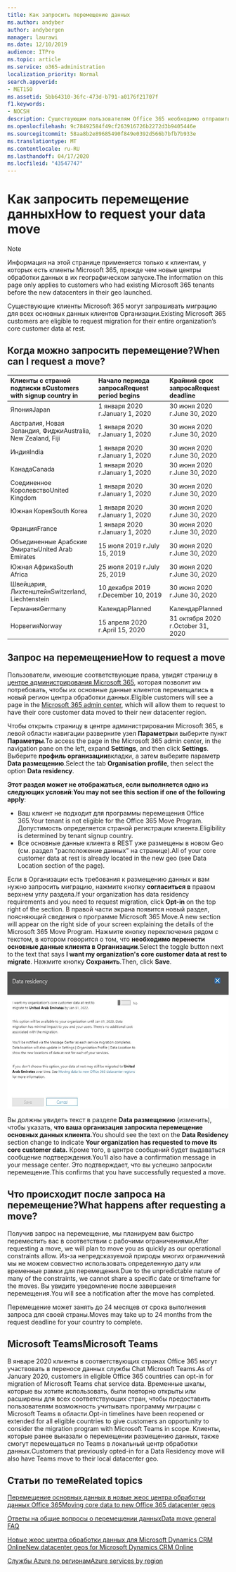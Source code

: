 ```yaml
---
title: Как запросить перемещение данных
ms.author: andyber
author: andybergen
manager: laurawi
ms.date: 12/10/2019
audience: ITPro
ms.topic: article
ms.service: o365-administration
localization_priority: Normal
search.appverid:
- MET150
ms.assetid: 5bb64310-36fc-473d-b791-a0176f21707f
f1.keywords:
- NOCSH
description: Существующим пользователям Office 365 необходимо отправить запрос перед крайним сроком их страны, чтобы получить данные о том, что данные о своих участниках служб Microsoft 365 перемещены на новый географическое расположение.
ms.openlocfilehash: 9c78492584f49cf263916726b2272d3b9405446e
ms.sourcegitcommit: 58aa8b2e89685490f849e0392d566b7bfb7b933e
ms.translationtype: MT
ms.contentlocale: ru-RU
ms.lasthandoff: 04/17/2020
ms.locfileid: "43547747"
---
```

# <a name="how-to-request-your-data-move"></a><span data-ttu-id="f11d1-103">Как запросить перемещение данных</span><span class="sxs-lookup"><span data-stu-id="f11d1-103">How to request your data move</span></span>

> [!NOTE]
> <span data-ttu-id="f11d1-104">Информация на этой странице применяется только к клиентам, у которых есть клиенты Microsoft 365, прежде чем новые центры обработки данных в их географическом запуске.</span><span class="sxs-lookup"><span data-stu-id="f11d1-104">The information on this page only applies to customers who had existing Microsoft 365 tenants before the new datacenters in their geo launched.</span></span> 
  
<span data-ttu-id="f11d1-105">Существующие клиенты Microsoft 365 могут запрашивать миграцию для всех основных данных клиентов Организации.</span><span class="sxs-lookup"><span data-stu-id="f11d1-105">Existing Microsoft 365 customers are eligible to request migration for their entire organization’s core customer data at rest.</span></span>  
  
## <a name="when-can-i-request-a-move"></a><span data-ttu-id="f11d1-106">Когда можно запросить перемещение?</span><span class="sxs-lookup"><span data-stu-id="f11d1-106">When can I request a move?</span></span>

|<span data-ttu-id="f11d1-107">**Клиенты с страной подписки в**</span><span class="sxs-lookup"><span data-stu-id="f11d1-107">**Customers with signup country in**</span></span>|<span data-ttu-id="f11d1-108">**Начало периода запроса**</span><span class="sxs-lookup"><span data-stu-id="f11d1-108">**Request period begins**</span></span>|<span data-ttu-id="f11d1-109">**Крайний срок запроса**</span><span class="sxs-lookup"><span data-stu-id="f11d1-109">**Request deadline**</span></span>|
|:-----|:-----|:-----|
|<span data-ttu-id="f11d1-110">Япония</span><span class="sxs-lookup"><span data-stu-id="f11d1-110">Japan</span></span>  <br/> |<span data-ttu-id="f11d1-111">1 января 2020 г.</span><span class="sxs-lookup"><span data-stu-id="f11d1-111">January 1, 2020</span></span>  <br/> |<span data-ttu-id="f11d1-112">30 июня 2020 г.</span><span class="sxs-lookup"><span data-stu-id="f11d1-112">June 30, 2020</span></span>  <br/> |
|<span data-ttu-id="f11d1-113">Австралия, Новая Зеландия, Фиджи</span><span class="sxs-lookup"><span data-stu-id="f11d1-113">Australia, New Zealand, Fiji</span></span>  <br/> |<span data-ttu-id="f11d1-114">1 января 2020 г.</span><span class="sxs-lookup"><span data-stu-id="f11d1-114">January 1, 2020</span></span>  <br/> |<span data-ttu-id="f11d1-115">30 июня 2020 г.</span><span class="sxs-lookup"><span data-stu-id="f11d1-115">June 30, 2020</span></span>  <br/> |
|<span data-ttu-id="f11d1-116">Индия</span><span class="sxs-lookup"><span data-stu-id="f11d1-116">India</span></span>  <br/> |<span data-ttu-id="f11d1-117">1 января 2020 г.</span><span class="sxs-lookup"><span data-stu-id="f11d1-117">January 1, 2020</span></span>  <br/> |<span data-ttu-id="f11d1-118">30 июня 2020 г.</span><span class="sxs-lookup"><span data-stu-id="f11d1-118">June 30, 2020</span></span>  <br/> |
|<span data-ttu-id="f11d1-119">Канада</span><span class="sxs-lookup"><span data-stu-id="f11d1-119">Canada</span></span>  <br/> |<span data-ttu-id="f11d1-120">1 января 2020 г.</span><span class="sxs-lookup"><span data-stu-id="f11d1-120">January 1, 2020</span></span>  <br/> |<span data-ttu-id="f11d1-121">30 июня 2020 г.</span><span class="sxs-lookup"><span data-stu-id="f11d1-121">June 30, 2020</span></span>  <br/> |
|<span data-ttu-id="f11d1-122">Соединенное Королевство</span><span class="sxs-lookup"><span data-stu-id="f11d1-122">United Kingdom</span></span>  <br/> |<span data-ttu-id="f11d1-123">1 января 2020 г.</span><span class="sxs-lookup"><span data-stu-id="f11d1-123">January 1, 2020</span></span>  <br/> |<span data-ttu-id="f11d1-124">30 июня 2020 г.</span><span class="sxs-lookup"><span data-stu-id="f11d1-124">June 30, 2020</span></span>  <br/> |
|<span data-ttu-id="f11d1-125">Южная Корея</span><span class="sxs-lookup"><span data-stu-id="f11d1-125">South Korea</span></span>  <br/> |<span data-ttu-id="f11d1-126">1 января 2020 г.</span><span class="sxs-lookup"><span data-stu-id="f11d1-126">January 1, 2020</span></span>  <br/> |<span data-ttu-id="f11d1-127">30 июня 2020 г.</span><span class="sxs-lookup"><span data-stu-id="f11d1-127">June 30, 2020</span></span>  <br/> |
|<span data-ttu-id="f11d1-128">Франция</span><span class="sxs-lookup"><span data-stu-id="f11d1-128">France</span></span>  <br/> |<span data-ttu-id="f11d1-129">1 января 2020 г.</span><span class="sxs-lookup"><span data-stu-id="f11d1-129">January 1, 2020</span></span>  <br/> |<span data-ttu-id="f11d1-130">30 июня 2020 г.</span><span class="sxs-lookup"><span data-stu-id="f11d1-130">June 30, 2020</span></span>  <br/> |
|<span data-ttu-id="f11d1-131">Объединенные Арабские Эмираты</span><span class="sxs-lookup"><span data-stu-id="f11d1-131">United Arab Emirates</span></span>  <br/> |<span data-ttu-id="f11d1-132">15 июля 2019 г.</span><span class="sxs-lookup"><span data-stu-id="f11d1-132">July 15, 2019</span></span>  <br/> |<span data-ttu-id="f11d1-133">30 июня 2020 г.</span><span class="sxs-lookup"><span data-stu-id="f11d1-133">June 30, 2020</span></span>  <br/> |
|<span data-ttu-id="f11d1-134">Южная Африка</span><span class="sxs-lookup"><span data-stu-id="f11d1-134">South Africa</span></span>  <br/> |<span data-ttu-id="f11d1-135">25 июля 2019 г.</span><span class="sxs-lookup"><span data-stu-id="f11d1-135">July 25, 2019</span></span>  <br/> |<span data-ttu-id="f11d1-136">30 июня 2020 г.</span><span class="sxs-lookup"><span data-stu-id="f11d1-136">June 30, 2020</span></span>  <br/> |
|<span data-ttu-id="f11d1-137">Швейцария, Лихтенштейн</span><span class="sxs-lookup"><span data-stu-id="f11d1-137">Switzerland, Liechtenstein</span></span>  <br/> |<span data-ttu-id="f11d1-138">10 декабря 2019 г.</span><span class="sxs-lookup"><span data-stu-id="f11d1-138">December 10, 2019</span></span>  <br/> |<span data-ttu-id="f11d1-139">30 июня 2020 г.</span><span class="sxs-lookup"><span data-stu-id="f11d1-139">June 30, 2020</span></span>  <br/> |
|<span data-ttu-id="f11d1-140">Германия</span><span class="sxs-lookup"><span data-stu-id="f11d1-140">Germany</span></span>  <br/> |<span data-ttu-id="f11d1-141">Календар</span><span class="sxs-lookup"><span data-stu-id="f11d1-141">Planned</span></span>  <br/> |<span data-ttu-id="f11d1-142">Календар</span><span class="sxs-lookup"><span data-stu-id="f11d1-142">Planned</span></span>  <br/> |
|<span data-ttu-id="f11d1-143">Норвегия</span><span class="sxs-lookup"><span data-stu-id="f11d1-143">Norway</span></span>  <br/> |<span data-ttu-id="f11d1-144">15 апреля 2020 г.</span><span class="sxs-lookup"><span data-stu-id="f11d1-144">April 15, 2020</span></span>  <br/> |<span data-ttu-id="f11d1-145">31 октября 2020 г.</span><span class="sxs-lookup"><span data-stu-id="f11d1-145">October 31, 2020</span></span>  <br/> |
   
## <a name="how-to-request-a-move"></a><span data-ttu-id="f11d1-146">Запрос на перемещение</span><span class="sxs-lookup"><span data-stu-id="f11d1-146">How to request a move</span></span>

<span data-ttu-id="f11d1-147">Пользователи, имеющие соответствующие права, увидят страницу в [центре администрирования Microsoft 365](https://aka.ms/365admin), которая позволит им потребовать, чтобы их основные данные клиентов перемещались в новый регион центра обработки данных.</span><span class="sxs-lookup"><span data-stu-id="f11d1-147">Eligible customers will see a page in the [Microsoft 365 admin center](https://aka.ms/365admin), which will allow them to request to have their core customer data moved to their new datacenter region.</span></span>  
  
<span data-ttu-id="f11d1-148">Чтобы открыть страницу в центре администрирования Microsoft 365, в левой области навигации разверните узел **Параметры**и выберите пункт **Параметры**.</span><span class="sxs-lookup"><span data-stu-id="f11d1-148">To access the page in the Microsoft 365 admin center, in the navigation pane on the left, expand **Settings**, and then click **Settings**.</span></span>
<span data-ttu-id="f11d1-149">Выберите **профиль организации**вкладки, а затем выберите параметр **Data размещению**.</span><span class="sxs-lookup"><span data-stu-id="f11d1-149">Select the tab **Organisation profile**, then select the option **Data residency**.</span></span>
  
<span data-ttu-id="f11d1-150">**Этот раздел может не отображаться, если выполняется одно из следующих условий**:</span><span class="sxs-lookup"><span data-stu-id="f11d1-150">**You may not see this section if one of the following apply**:</span></span>
- <span data-ttu-id="f11d1-151">Ваш клиент не подходит для программы перемещения Office 365.</span><span class="sxs-lookup"><span data-stu-id="f11d1-151">Your tenant is not eligible for the Office 365 Move Program.</span></span>  <span data-ttu-id="f11d1-152">Допустимость определяется страной регистрации клиента.</span><span class="sxs-lookup"><span data-stu-id="f11d1-152">Eligibility is determined by tenant signup country.</span></span>
- <span data-ttu-id="f11d1-153">Все основные данные клиента в REST уже размещены в новом Geo (см. раздел "расположение данных" на странице).</span><span class="sxs-lookup"><span data-stu-id="f11d1-153">All of your core customer data at rest is already located in the new geo (see Data Location section of the page).</span></span> 
  
<span data-ttu-id="f11d1-154">Если в Организации есть требования к размещению данных и вам нужно запросить миграцию, нажмите кнопку **согласиться в** правом верхнем углу раздела.</span><span class="sxs-lookup"><span data-stu-id="f11d1-154">If your organization has data residency requirements and you need to request migration, click **Opt-in** on the top right of the section.</span></span> <span data-ttu-id="f11d1-155">В правой части экрана появится новый раздел, поясняющий сведения о программе Microsoft 365 Move.</span><span class="sxs-lookup"><span data-stu-id="f11d1-155">A new section will appear on the right side of your screen explaining the details of the Microsoft 365 Move Program.</span></span> <span data-ttu-id="f11d1-156">Нажмите кнопку переключения рядом с текстом, в котором говорится о том, что **необходимо перенести основные данные клиента в Организации**.</span><span class="sxs-lookup"><span data-stu-id="f11d1-156">Select the toggle button next to the text that says **I want my organization's core customer data at rest to migrate**.</span></span> <span data-ttu-id="f11d1-157">Нажмите кнопку **Сохранить**.</span><span class="sxs-lookup"><span data-stu-id="f11d1-157">Then, click **Save**.</span></span>
  
![Экран явного согласия для центра обработки данных](media/dataresidencyflyoutae.jpg)
  
<span data-ttu-id="f11d1-159">Вы должны увидеть текст в разделе **Data размещению** (изменить), чтобы указать, **что ваша организация запросила перемещение основных данных клиента.**</span><span class="sxs-lookup"><span data-stu-id="f11d1-159">You should see the text on the **Data Residency** section change to indicate **Your organization has requested to move its core customer data.**</span></span> <span data-ttu-id="f11d1-160">Кроме того, в центре сообщений будет выдаваться сообщение подтверждения.</span><span class="sxs-lookup"><span data-stu-id="f11d1-160">You'll also have a confirmation message in your message center.</span></span> <span data-ttu-id="f11d1-161">Это подтверждает, что вы успешно запросили перемещение.</span><span class="sxs-lookup"><span data-stu-id="f11d1-161">This confirms that you have successfully requested a move.</span></span> 


  
## <a name="what-happens-after-requesting-a-move"></a><span data-ttu-id="f11d1-162">Что происходит после запроса на перемещение?</span><span class="sxs-lookup"><span data-stu-id="f11d1-162">What happens after requesting a move?</span></span>

<span data-ttu-id="f11d1-163">Получив запрос на перемещение, мы планируем вам быстро переместить вас в соответствии с рабочими ограничениями.</span><span class="sxs-lookup"><span data-stu-id="f11d1-163">After requesting a move, we will plan to move you as quickly as our operational constraints allow.</span></span> <span data-ttu-id="f11d1-164">Из-за непредсказуемой природы многих ограничений мы не можем совместно использовать определенную дату или временные рамки для перемещения.</span><span class="sxs-lookup"><span data-stu-id="f11d1-164">Due to the unpredictable nature of many of the constraints, we cannot share a specific date or timeframe for the moves.</span></span> <span data-ttu-id="f11d1-165">Вы увидите уведомление после завершения перемещения.</span><span class="sxs-lookup"><span data-stu-id="f11d1-165">You will see a notification after the move has completed.</span></span>
  
<span data-ttu-id="f11d1-166">Перемещение может занять до 24 месяцев от срока выполнения запроса для своей страны.</span><span class="sxs-lookup"><span data-stu-id="f11d1-166">Moves may take up to 24 months from the request deadline for your country to complete.</span></span>
  
## <a name="microsoft-teams"></a><span data-ttu-id="f11d1-167">Microsoft Teams</span><span class="sxs-lookup"><span data-stu-id="f11d1-167">Microsoft Teams</span></span>

<span data-ttu-id="f11d1-168">В январе 2020 клиенты в соответствующих странах Office 365 могут участвовать в переносе данных службы Chat Microsoft Teams.</span><span class="sxs-lookup"><span data-stu-id="f11d1-168">As of January 2020, customers in eligible Office 365 countries can opt-in for migration of Microsoft Teams chat service data.</span></span>  <span data-ttu-id="f11d1-169">Временные шкалы, которые вы хотите использовать, были повторно открыты или расширены для всех соответствующих стран, чтобы предоставить пользователям возможность учитывать программу миграции с Microsoft Teams в области.</span><span class="sxs-lookup"><span data-stu-id="f11d1-169">Opt-in timelines have been reopened or extended for all eligible countries to give customers an opportunity to consider the migration program with Microsoft Teams in scope.</span></span> <span data-ttu-id="f11d1-170">Клиенты, которые ранее выказали о перемещении размещению данных, также смогут перемещаться по Teams в локальный центр обработки данных.</span><span class="sxs-lookup"><span data-stu-id="f11d1-170">Customers that previously opted-in for a Data Residency move will also have Teams move to their local datacenter geo.</span></span>

## <a name="related-topics"></a><span data-ttu-id="f11d1-171">Статьи по теме</span><span class="sxs-lookup"><span data-stu-id="f11d1-171">Related topics</span></span>

[<span data-ttu-id="f11d1-172">Перемещение основных данных в новые жеос центра обработки данных Office 365</span><span class="sxs-lookup"><span data-stu-id="f11d1-172">Moving core data to new Office 365 datacenter geos</span></span>](moving-data-to-new-datacenter-geos.md)

[<span data-ttu-id="f11d1-173">Ответы на общие вопросы о перемещении данных</span><span class="sxs-lookup"><span data-stu-id="f11d1-173">Data move general FAQ</span></span>](data-move-faq.md)

[<span data-ttu-id="f11d1-174">Новые жеос центра обработки данных для Microsoft Dynamics CRM Online</span><span class="sxs-lookup"><span data-stu-id="f11d1-174">New datacenter geos for Microsoft Dynamics CRM Online</span></span>](https://go.microsoft.com/fwlink/p/?Linkid=615924)
  
[<span data-ttu-id="f11d1-175">Службы Azure по регионам</span><span class="sxs-lookup"><span data-stu-id="f11d1-175">Azure services by region</span></span>](https://azure.microsoft.com/regions/)
  

